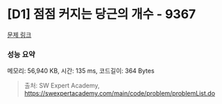 # [D1] 점점 커지는 당근의 개수 - 9367 

[문제 링크](https://swexpertacademy.com/main/code/problem/problemDetail.do?contestProbId=AW_nY2m6OLADFARY) 

### 성능 요약

메모리: 56,940 KB, 시간: 135 ms, 코드길이: 364 Bytes



> 출처: SW Expert Academy, https://swexpertacademy.com/main/code/problem/problemList.do